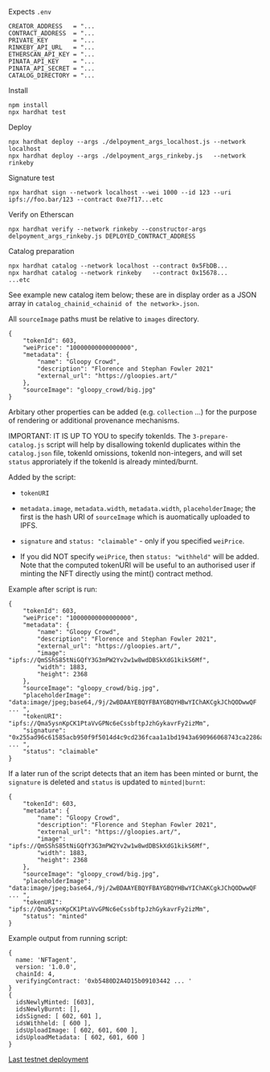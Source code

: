 Expects `.env` 
```
CREATOR_ADDRESS   = "...
CONTRACT_ADDRESS  = "...
PRIVATE_KEY       = "...
RINKEBY_API_URL   = "...
ETHERSCAN_API_KEY = "...
PINATA_API_KEY    = "...
PINATA_API_SECRET = "...
CATALOG_DIRECTORY = "...
```

Install
```
npm install
npx hardhat test
```

Deploy
```
npx hardhat deploy --args ./delpoyment_args_localhost.js --network localhost
npx hardhat deploy --args ./delpoyment_args_rinkeby.js   --network rinkeby
```

Signature test
```
npx hardhat sign --network localhost --wei 1000 --id 123 --uri ipfs://foo.bar/123 --contract 0xe7f17...etc
```

Verify on Etherscan
```
npx hardhat verify --network rinkeby --constructor-args delpoyment_args_rinkeby.js DEPLOYED_CONTRACT_ADDRESS
```

Catalog preparation
```
npx hardhat catalog --network localhost --contract 0x5FbDB... 
npx hardhat catalog --network rinkeby   --contract 0x15678...
...etc
```

See example new catalog item below; these are in display order as a JSON array in `catalog_chainid_<chainid of the network>.json`.

All `sourceImage` paths must be relative to `images` directory. 

```
{
    "tokenId": 603,
    "weiPrice": "10000000000000000",
    "metadata": {
        "name": "Gloopy Crowd",
        "description": "Florence and Stephan Fowler 2021"
        "external_url": "https://gloopies.art/"
    },
    "sourceImage": "gloopy_crowd/big.jpg"
}
```
Arbitary other properties can be added (e.g. `collection` ...) for the purpose of rendering or additional provenance mechanisms.

IMPORTANT: IT IS UP TO YOU to specify tokenIds. The `3-prepare-catalog.js` script will help by disallowing tokenId duplicates within the `catalog.json` file, tokenId omissions, tokenId non-integers, and will set `status` approriately if the tokenId is already minted/burnt. 

Added by the script:

* `tokenURI` 

* `metadata.image`, `metadata.width`, `metadata.width`, `placeholderImage`; the first is the hash URI of `sourceImage` which is auomatically uploaded to IPFS.

* `signature` and `status: "claimable"` - only if you specified `weiPrice`. 

* If you did NOT specify `weiPrice`, then `status: "withheld"` will be added. Note that the computed tokenURI will be useful to an authorised user if minting the NFT directly using the mint() contract method.

Example after script is run:
```
{
    "tokenId": 603,
    "weiPrice": "10000000000000000",
    "metadata": {
        "name": "Gloopy Crowd",
        "description": "Florence and Stephan Fowler 2021",
        "external_url": "https://gloopies.art/",
        "image": "ipfs://QmSShS85tNiGQfY3G3mPW2Yv2w1w8wdDBSkXdG1kikS6Mf",
        "width": 1883,
        "height": 2368
    },
    "sourceImage": "gloopy_crowd/big.jpg",
    "placeholderImage": "data:image/jpeg;base64,/9j/2wBDAAYEBQYFBAYGBQYHBwYIChAKCgkJChQODwwQF ... ",
    "tokenURI": "ipfs://Qma5ysnKpCK1PtaVvGPNc6eCssbftpJzhGykavrFy2izMm",
    "signature": "0x255ad96c61585acb950f9f5014d4c9cd236fcaa1a1bd1943a690966068743ca2286abc5ae ... ",
    "status": "claimable"
}

```

If a later run of the script detects that an item has been minted or burnt, the `signature` is deleted and `status` is updated to `minted|burnt`:
```
{
    "tokenId": 603,
    "metadata": {
        "name": "Gloopy Crowd",
        "description": "Florence and Stephan Fowler 2021",
        "external_url": "https://gloopies.art/",
        "image": "ipfs://QmSShS85tNiGQfY3G3mPW2Yv2w1w8wdDBSkXdG1kikS6Mf",
        "width": 1883,
        "height": 2368
    },
    "sourceImage": "gloopy_crowd/big.jpg",
    "placeholderImage": "data:image/jpeg;base64,/9j/2wBDAAYEBQYFBAYGBQYHBwYIChAKCgkJChQODwwQF ... ",
    "tokenURI": "ipfs://Qma5ysnKpCK1PtaVvGPNc6eCssbftpJzhGykavrFy2izMm",
    "status": "minted"
}
```

Example output from running script:
```
{
  name: 'NFTagent',
  version: '1.0.0',
  chainId: 4,
  verifyingContract: '0xb5480D2A4D15b09103442 ... '
}
{
  idsNewlyMinted: [603],
  idsNewlyBurnt: [],
  idsSigned: [ 602, 601 ],
  idsWithheld: [ 600 ],
  idsUploadImage: [ 602, 601, 600 ],
  idsUploadMetadata: [ 602, 601, 600 ]
}
```

[Last testnet deployment](https://rinkeby.etherscan.io/address/0xb5480D2A4D15b091034426043d17F2fa53ae2156#code)
